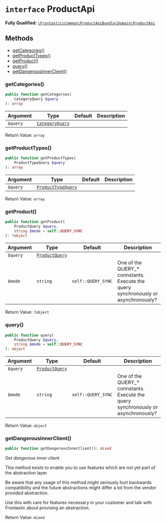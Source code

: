 # `interface`  ProductApi

**Fully Qualified**: [`\Frontastic\Common\ProductApiBundle\Domain\ProductApi`](../../../../src/php/ProductApiBundle/Domain/ProductApi.php)

## Methods

* [getCategories()](#getcategories)
* [getProductTypes()](#getproducttypes)
* [getProduct()](#getproduct)
* [query()](#query)
* [getDangerousInnerClient()](#getdangerousinnerclient)

### getCategories()

```php
public function getCategories(
    CategoryQuery $query
): array
```

Argument|Type|Default|Description
--------|----|-------|-----------
`$query`|[`CategoryQuery`](ProductApi/Query/CategoryQuery.md)||

Return Value: `array`

### getProductTypes()

```php
public function getProductTypes(
    ProductTypeQuery $query
): array
```

Argument|Type|Default|Description
--------|----|-------|-----------
`$query`|[`ProductTypeQuery`](ProductApi/Query/ProductTypeQuery.md)||

Return Value: `array`

### getProduct()

```php
public function getProduct(
    ProductQuery $query,
    string $mode = self::QUERY_SYNC
): ?object
```

Argument|Type|Default|Description
--------|----|-------|-----------
`$query`|[`ProductQuery`](ProductApi/Query/ProductQuery.md)||
`$mode`|`string`|`self::QUERY_SYNC`|One of the QUERY_* connstants. Execute the query synchronously or asynchronously?

Return Value: `?object`

### query()

```php
public function query(
    ProductQuery $query,
    string $mode = self::QUERY_SYNC
): object
```

Argument|Type|Default|Description
--------|----|-------|-----------
`$query`|[`ProductQuery`](ProductApi/Query/ProductQuery.md)||
`$mode`|`string`|`self::QUERY_SYNC`|One of the QUERY_* connstants. Execute the query synchronously or asynchronously?

Return Value: `object`

### getDangerousInnerClient()

```php
public function getDangerousInnerClient(): mixed
```

*Get *dangerous* inner client*

This method exists to enable you to use features which are not yet part
of the abstraction layer.

Be aware that any usage of this method might seriously hurt backwards
compatibility and the future abstractions might differ a lot from the
vendor provided abstraction.

Use this with care for features necessary in your customer and talk with
Frontastic about provising an abstraction.

Return Value: `mixed`

